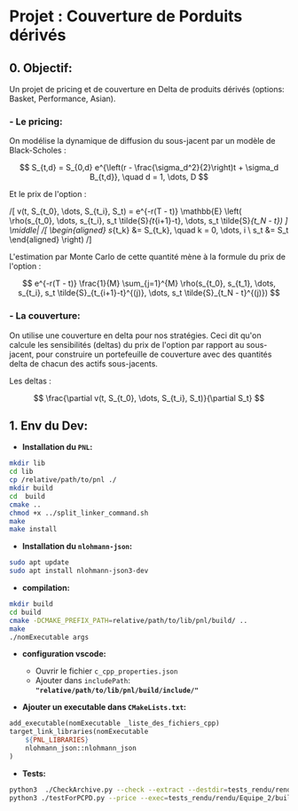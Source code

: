 # Projet : Couverture de Porduits dérivés

## 0. **Objectif:**

Un projet de pricing et de couverture en Delta de produits dérivés (options: Basket, Performance, Asian).

### - **Le pricing:**

On modélise la dynamique de diffusion du sous-jacent par un modèle de Black-Scholes :

$$
S_{t,d} = S_{0,d} e^{\left(r - \frac{\sigma_d^2}{2}\right)t + \sigma_d B_{t,d}}, \quad d = 1, \dots, D
$$

Et le prix de l'option :

/[ v(t, S_{t_0}, \dots, S_{t_i}, S_t) = e^{-r(T - t)} \mathbb{E} \left( \rho(s_{t_0}, \dots, s_{t_i}, s_t \tilde{S}_{t_{i+1}-t}, \dots, s_t \tilde{S}_{t_N - t})  \]
\middle|
/[ 
\begin{aligned}
  s_{t_k} &= S_{t_k}, \quad k = 0, \dots, i \\
  s_t &= S_t
\end{aligned}
\right)
/]

L'estimation par Monte Carlo de cette quantité mène à la formule du prix de l'option :

$$
e^{-r(T - t)} \frac{1}{M} \sum_{j=1}^{M} \rho(s_{t_0}, s_{t_1}, \dots, s_{t_i}, s_t \tilde{S}_{t_{i+1}-t}^{(j)}, \dots, s_t \tilde{S}_{t_N - t}^{(j)})
$$


### - **La couverture:**

On utilise une couverture en delta pour nos stratégies. Ceci dit qu'on calcule les sensibilités (deltas) du prix de l'option par rapport au sous-jacent, pour construire un portefeuille de couverture avec des quantités delta de chacun des actifs sous-jacents.

Les deltas :

$$
\frac{\partial v(t, S_{t_0}, \dots, S_{t_i}, S_t)}{\partial S_t}
$$



## 1. **Env du Dev:**

-   **Installation du `PNL`:**

```bash
mkdir lib
cd lib
cp /relative/path/to/pnl ./
mkdir build
cd  build
cmake ..
chmod +x ../split_linker_command.sh
make
make install
```

-   **Installation du `nlohmann-json`:**

```bash
sudo apt update
sudo apt install nlohmann-json3-dev
```

-   **compilation:**

```bash
mkdir build
cd build
cmake -DCMAKE_PREFIX_PATH=relative/path/to/lib/pnl/build/ ..
make
./nomExecutable args
```

-   **configuration vscode:**

    -   Ouvrir le fichier `c_cpp_properties.json`
    -   Ajouter dans `includePath`: **`"relative/path/to/lib/pnl/build/include/"`**

-   **Ajouter un executable dans `CMakeLists.txt`:**

```Makefile
add_executable(nomExecutable _liste_des_fichiers_cpp)
target_link_libraries(nomExecutable
    ${PNL_LIBRARIES}
    nlohmann_json::nlohmann_json
)

```

-   **Tests:**

```bash
python3  ./CheckArchive.py --check --extract --destdir=tests_rendu/rendu/  --build --pnldir=lib/pnl/build/  tests_rendu/Equipe_2.tar.gz
python3 ./testForPCPD.py --price --exec=tests_rendu/rendu/Equipe_2/build/price0  --datadir=tests_rendu/data/  --outdir=tests_rendu/out
```
